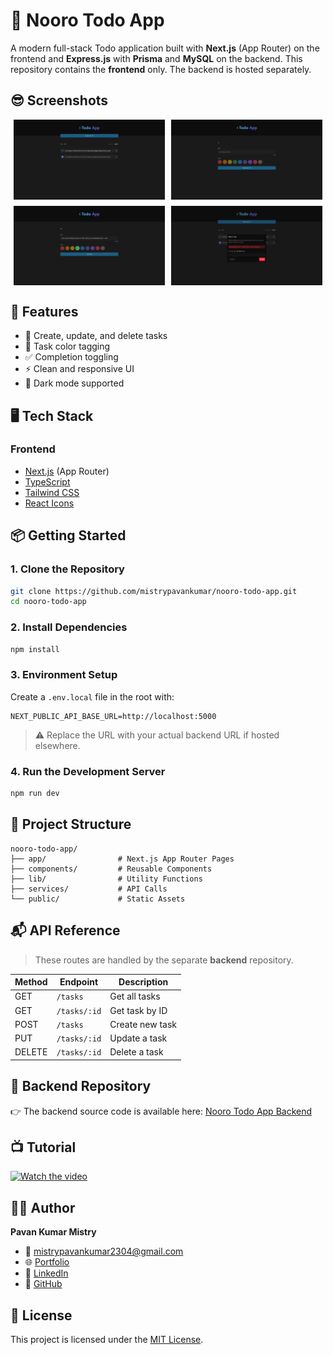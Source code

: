 # 📝 Nooro Todo App

A modern full-stack Todo application built with **Next.js** (App Router) on the frontend and **Express.js** with **Prisma** and **MySQL** on the backend. This repository contains the **frontend** only. The backend is hosted separately.

## 😎 Screenshots

<div style="display: flex; gap: 10px; margin-bottom: 10px; justify-content: center;">
  <img src="./public/assets/screenshots/home.png" alt="home Screenshot 1" width="48%" />
  <img src="./public/assets/screenshots/create-task.png" alt="create task Screenshot 2" width="48%" />
</div>

<div style="display: flex; gap: 10px; margin-bottom: 10px; justify-content: center;">
  <img src="./public/assets/screenshots/edit-task.png" alt="Edit task Screenshot 1" width="48%" />
  <img src="./public/assets/screenshots/delete-modal.png" alt="Delete Modal Screenshot 2" width="48%" />
</div>

## 🚀 Features

- 🧾 Create, update, and delete tasks
- 🎨 Task color tagging
- ✅ Completion toggling
- ⚡ Clean and responsive UI
- 🌙 Dark mode supported

## 🖥️ Tech Stack

### Frontend

- [Next.js](https://nextjs.org/) (App Router)
- [TypeScript](https://www.typescriptlang.org/)
- [Tailwind CSS](https://tailwindcss.com/)
- [React Icons](https://react-icons.github.io/react-icons/)

## 📦 Getting Started

### 1. Clone the Repository

```bash
git clone https://github.com/mistrypavankumar/nooro-todo-app.git
cd nooro-todo-app
```

### 2. Install Dependencies

```bash
npm install
```

### 3. Environment Setup

Create a `.env.local` file in the root with:

```env
NEXT_PUBLIC_API_BASE_URL=http://localhost:5000
```

> ⚠️ Replace the URL with your actual backend URL if hosted elsewhere.

### 4. Run the Development Server

```bash
npm run dev
```

## 📁 Project Structure

```
nooro-todo-app/
├── app/                # Next.js App Router Pages
├── components/         # Reusable Components
├── lib/                # Utility Functions
├── services/           # API Calls
└── public/             # Static Assets
```

## 📬 API Reference

> These routes are handled by the separate **backend** repository.

| Method | Endpoint     | Description     |
| ------ | ------------ | --------------- |
| GET    | `/tasks`     | Get all tasks   |
| GET    | `/tasks/:id` | Get task by ID  |
| POST   | `/tasks`     | Create new task |
| PUT    | `/tasks/:id` | Update a task   |
| DELETE | `/tasks/:id` | Delete a task   |

## 📂 Backend Repository

👉 The backend source code is available here: [Nooro Todo App Backend](https://github.com/mistrypavankumar/nooro-todo-app-backend)

## 📺 Tutorial
[![Watch the video](https://img.youtube.com/vi/9s4axlOQw2o/maxresdefault.jpg)](https://youtu.be/9s4axlOQw2o?si=-P4g4yoDKULAEvmN)

## 🙋‍♂️ Author

**Pavan Kumar Mistry**

- 📧 mistrypavankumar2304@gmail.com
- 🌐 [Portfolio](https://pavankumarmistry-portfolio.vercel.app)
- 🔗 [LinkedIn](https://linkedin.com/in/pavan-kumar-mistry-5067b21b1)
- 🐙 [GitHub](https://github.com/mistrypavankumar)

## 📄 License

This project is licensed under the [MIT License](LICENSE).
